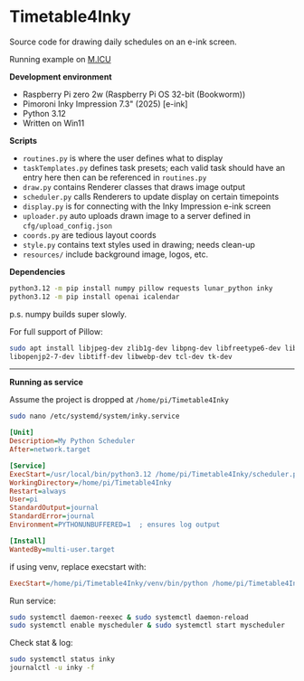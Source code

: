 # Timetable4Inky

Source code for drawing daily schedules on an e-ink screen.

Running example on [M.ICU](https://melokeo.icu/timetable)

**Development environment**

- Raspberry Pi zero 2w (Raspberry Pi OS 32-bit (Bookworm))
- Pimoroni Inky Impression 7.3" (2025) \[e-ink\]
- Python 3.12
- Written on Win11

**Scripts**

- `routines.py` is where the user defines what to display
- `taskTemplates.py` defines task presets; each valid task should have an entry here then can be referenced in `routines.py`
- `draw.py` contains Renderer classes that draws image output
- `scheduler.py` calls Renderers to update display on certain timepoints
- `display.py` is for connecting with the Inky Impression e-ink screen
- `uploader.py` auto uploads drawn image to a server defined in `cfg/upload_config.json`
- `coords.py` are tedious layout coords
- `style.py` contains text styles used in drawing; needs clean-up
- `resources/` include background image, logos, etc.

**Dependencies**

```bash
python3.12 -m pip install numpy pillow requests lunar_python inky
python3.12 -m pip install openai icalendar
```

p.s. numpy builds super slowly.

For full support of Pillow: 

```bash
sudo apt install libjpeg-dev zlib1g-dev libpng-dev libfreetype6-dev liblcms2-dev \
libopenjp2-7-dev libtiff-dev libwebp-dev tcl-dev tk-dev
```

---

**Running as service**

Assume the project is dropped at `/home/pi/Timetable4Inky`

```bash
sudo nano /etc/systemd/system/inky.service
```

```ini
[Unit]
Description=My Python Scheduler
After=network.target

[Service]
ExecStart=/usr/local/bin/python3.12 /home/pi/Timetable4Inky/scheduler.py
WorkingDirectory=/home/pi/Timetable4Inky
Restart=always
User=pi
StandardOutput=journal
StandardError=journal
Environment=PYTHONUNBUFFERED=1  ; ensures log output

[Install]
WantedBy=multi-user.target
```

if using venv, replace execstart with:

```ini
ExecStart=/home/pi/Timetable4Inky/venv/bin/python /home/pi/Timetable4Inky/scheduler.py
```

Run service:

```bash
sudo systemctl daemon-reexec & sudo systemctl daemon-reload
sudo systemctl enable myscheduler & sudo systemctl start myscheduler
```

Check stat & log:

```bash
sudo systemctl status inky
journalctl -u inky -f
```
